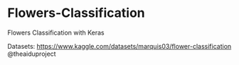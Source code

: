# Flowers-Classification
Flowers Classification with Keras

Datasets: https://www.kaggle.com/datasets/marquis03/flower-classification
@theaiduproject
